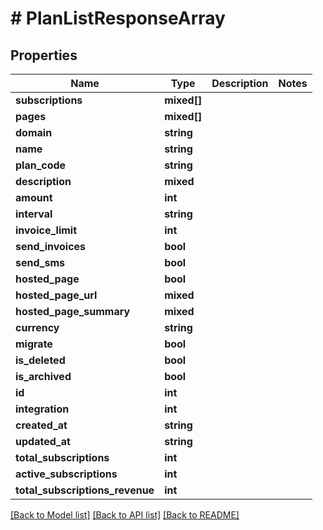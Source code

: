 # # PlanListResponseArray

## Properties

Name | Type | Description | Notes
------------ | ------------- | ------------- | -------------
**subscriptions** | **mixed[]** |  |
**pages** | **mixed[]** |  |
**domain** | **string** |  |
**name** | **string** |  |
**plan_code** | **string** |  |
**description** | **mixed** |  |
**amount** | **int** |  |
**interval** | **string** |  |
**invoice_limit** | **int** |  |
**send_invoices** | **bool** |  |
**send_sms** | **bool** |  |
**hosted_page** | **bool** |  |
**hosted_page_url** | **mixed** |  |
**hosted_page_summary** | **mixed** |  |
**currency** | **string** |  |
**migrate** | **bool** |  |
**is_deleted** | **bool** |  |
**is_archived** | **bool** |  |
**id** | **int** |  |
**integration** | **int** |  |
**created_at** | **string** |  |
**updated_at** | **string** |  |
**total_subscriptions** | **int** |  |
**active_subscriptions** | **int** |  |
**total_subscriptions_revenue** | **int** |  |

[[Back to Model list]](../../README.md#models) [[Back to API list]](../../README.md#endpoints) [[Back to README]](../../README.md)
